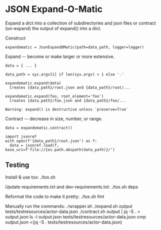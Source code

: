 # JSON Expand-O-Matic

Expand a dict into a collection of subdirectories and json files or contract (un-expand) the output of expand() into a dict.

Construct

    expandomatic = JsonExpandOMatic(path=data_path, logger=logger)

Expand -- become or make larger or more extensive.

    data = { ... }

    data_path = sys.argv[1] if len(sys.argv) > 1 else '.'

    expandomatic.expand(data)
      Creates {data_path}/root.json and {data_path}/root/...

    expandomatic.expand(foo, root_element='foo')
      Creates {data_path}/foo.json and {data_path}/foo/...

    Warning: expand() is destructive unless `preserve=True`

Contract -- decrease in size, number, or range.

    data = expandomatic.contract()

    import jsonref
    with open(f'{data_path}/root.json') as f:
      data = jsonref.load(f, base_uri=f'file://{os.path.abspath(data_path)}/')


## Testing

Install & use tox:
  ./tox.sh

Update requirements.txt and dev-requirements.txt:
  ./tox.sh deps

Reformat the code to make it pretty:
  ./tox.sh fmt

Manually run the commands:
  ./wrapper.sh
  ./expand.sh output tests/testresources/actor-data.json
  ./contract.sh output | jq -S . > output.json
  ls -l output.json tests/testresources/actor-data.json
  cmp output.json <(jq -S . tests/testresources/actor-data.json)
